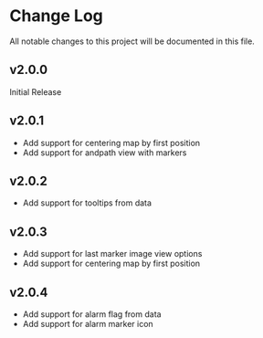 # Change Log

All notable changes to this project will be documented in this file.

## v2.0.0

Initial Release

## v2.0.1

* Add support for centering map by first position
* Add support for andpath view with markers

## v2.0.2
* Add support for tooltips from data

## v2.0.3
* Add support for last marker image view options
* Add support for centering map by first position

## v2.0.4
* Add support for alarm flag from data
* Add support for alarm marker icon